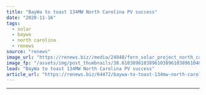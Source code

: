 ```yaml
---
title: "BayWa to toast 134MW North Carolina PV success"
date: "2020-11-16"
tags: 
  - solar
  - baywa
  - north carolina
  - renews
source: "renews"
image_url: "https://renews.biz//media/24048/fern_solar_project_north_carolina_credit_baywa.jpeg?mode=crop&width=770&heightratio=0.6103896103896103896103896104&slimmage=true"
image_fp: "/assets/img/post_thumbnails/38.6103896103896103896103896104&slimmage=true"
lead: "BayWa to toast 134MW North Carolina PV success"
article_url: "https://renews.biz/64472/baywa-to-toast-134mw-north-carolina-pv-success/"
---
```


---
